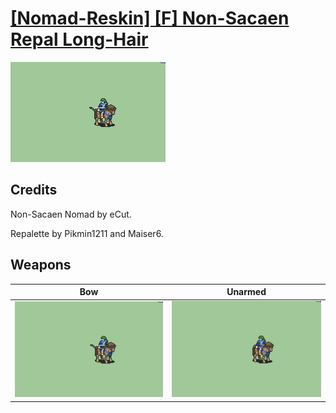 # [\[Nomad-Reskin\] \[F\] Non-Sacaen Repal Long-Hair](./)
 

<img src="./5.%20Bow/Bow_000.png" alt="[Nomad-Reskin] [F] Non-Sacaen Repal Long-Hair standing" />

## Credits

Non-Sacaen Nomad by eCut.

Repalette by Pikmin1211 and Maiser6.

## Weapons
 

|Bow |Unarmed |
|  :---: | :---: |
| <img alt="Bow animation" src="./5.%20Bow/Bow.gif" /> | <img alt="Unarmed animation" src="./8.%20Unarmed/Unarmed.gif" /> |
